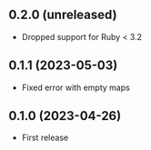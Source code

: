 ## 0.2.0 (unreleased)

- Dropped support for Ruby < 3.2

## 0.1.1 (2023-05-03)

- Fixed error with empty maps

## 0.1.0 (2023-04-26)

- First release
